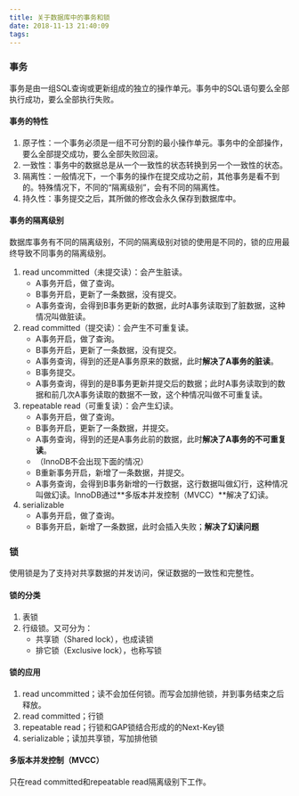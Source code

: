 ```yaml
---
title: 关于数据库中的事务和锁
date: 2018-11-13 21:40:09
tags:
---
```


### 事务

事务是由一组SQL查询或更新组成的独立的操作单元。事务中的SQL语句要么全部执行成功，要么全部执行失败。

<!-- more -->

#### 事务的特性

1. 原子性：一个事务必须是一组不可分割的最小操作单元。事务中的全部操作，要么全部提交成功，要么全部失败回滚。
2. 一致性：事务中的数据总是从一个一致性的状态转换到另一个一致性的状态。
3. 隔离性：一般情况下，一个事务的操作在提交成功之前，其他事务是看不到的。特殊情况下，不同的“隔离级别”，会有不同的隔离性。
4. 持久性：事务提交之后，其所做的修改会永久保存到数据库中。

#### 事务的隔离级别

数据库事务有不同的隔离级别，不同的隔离级别对锁的使用是不同的，锁的应用最终导致不同事务的隔离级别。

1. read uncommitted（未提交读）：会产生脏读。
	- A事务开启，做了查询。
	- B事务开启，更新了一条数据，没有提交。
	- A事务查询，会得到B事务更新的数据，此时A事务读取到了脏数据，这种情况叫做脏读。
2. read committed（提交读）：会产生不可重复读。
	- A事务开启，做了查询。
	- B事务开启，更新了一条数据，没有提交。
	- A事务查询，得到的还是A事务原来的数据，此时**解决了A事务的脏读**。
	- B事务提交。
	- A事务查询，得到的是B事务更新并提交后的数据；此时A事务读取到的数据和前几次A事务读取的数据不一致，这个种情况叫做不可重复读。
3. repeatable read（可重复读）：会产生幻读。
	- A事务开启，做了查询。
	- B事务开启，更新了一条数据，并提交。
	- A事务查询，得到的还是A事务此前的数据，此时**解决了A事务的不可重复读**。
	- （InnoDB不会出现下面的情况）
	- B重新事务开启，新增了一条数据，并提交。
	- A事务查询，会得到B事务新增的一行数据，这行数据叫做幻行，这种情况叫做幻读。InnoDB通过**多版本并发控制（MVCC）**解决了幻读。
4. serializable
	- A事务开启，做了查询。
	- B事务开启，新增了一条数据，此时会插入失败；**解决了幻读问题**

### 锁

使用锁是为了支持对共享数据的并发访问，保证数据的一致性和完整性。

#### 锁的分类

1. 表锁
2. 行级锁。又可分为：
	- 共享锁（Shared lock），也成读锁
	- 排它锁（Exclusive lock），也称写锁

#### 锁的应用

1. read uncommitted；读不会加任何锁。而写会加排他锁，并到事务结束之后释放。
2. read committed；行锁
3. repeatable read；行锁和GAP锁结合形成的的Next-Key锁
4. serializable；读加共享锁，写加排他锁

#### 多版本并发控制（MVCC）

只在read committed和repeatable read隔离级别下工作。